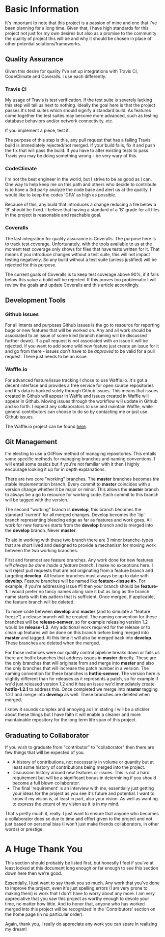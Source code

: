 # Basic Information

It's important to note that this project is a passion of mine and one that I've
been planning for a long time. Given that, I have high standards for this
project not just for my own desires but also as a promise to the community the
quality of project this will be and why it should be chosen in place of other
potential solutions/frameworks.

## Quality Assurance

Given this desire for quality I've set up integrations with Travis CI,
CodeClimate and Coveralls. I use each differently.

### Travis CI

My usage of Travis is test verification. If the test suite is severely lacking
this step will tell us next to nothing. Ideally the goal here is that the project
passes it's test suites which should signify a standard build. As features
come together the test suites may become more advanced, such as testing database
behaviors and/or network connectivity, etc.

If you implement a piece, test it.

The purpose of this step is this, any pull request that has a failing Travis
build is immediately rejected/not merged. If your build fails, fix it and push
the fix that will pass the build. If you have to alter existing tests to pass
Travis you may be doing something wrong - be very wary of this.

### CodeClimate

I'm not the best engineer in the world, but I strive to be as good as I can.
One way to help keep me on this path and others who decide to contribute is to
have a 3rd party analyze the code base and alert us at the quality. I would
like to keep the codes 'GPA' as high as possible.

Because of this, any build that introduces a change reducing a file below a 'B'
should be fixed. I believe that having a standard of a 'B' grade for all files
in the project is reasonable and reachable goal.

### Coveralls

The last integration for quality assurance is Coveralls. The purpose here is to
track test coverage. Unfortunately, with the tools available to us at the moment
test coverage only shows for files that have tests written for it. That means
if you introduce changes without a test suite, this will not impact testing
negatively. So any build without a test suite (unless justified) will be
rejected for this purpose.

The current goals of Coveralls is to keep test coverage above 90%, if it falls
below this value a build will be rejected. If this proves too problematic I will
review the goals and update Coveralls and this article accordingly.

## Development Tools

### Github Issues

For all intents and purposes Github issues is the go to resource for reporting
bugs or new features that will be worked on. Any and all work should be associated
to an issue of some kind (branch naming will be discussed further down). If a
pull request is not associated with an issue it will be rejected. If you want
to add some wild new feature just create an issue for it and go from there -
issues don't have to be _approved_ to be valid for a pull request. There just
needs to be an issue.

### Waffle.io

For advanced feature/issue tracking I chose to use Waffle.io. It's got a decent
interface and provides a free service for open source repositories and it's data
is backed solely through Github issues. This means that issues created in Github
will appear in Waffle and issues created in Waffle will appear in Github.
Moving issues through the workflow will update in Github and so forth. I expect
any collaborators to use and maintain Waffle, while general contributors can
choose to do so by contacting me or just use Github issues.

The Waffle.io project can be found [here](https://waffle.io/bbuck/dragon-mud).

## Git Management

I'm electing to use a GitFlow method of managing repositories. This entails some
specific methods for managing branches and naming conventions. I will entail
some basics but if you're not familiar with it then I highly encourage looking
it up for in depth explanations.

There are two core "working" branches. The **master** branches becomes _the_ stable
implementation branch. Every commit to **master** coincides with a version change
whether it be major or minor. This allows the **master** branch to always be a go to
resource for working code. Each commit to this branch will be tagged with the
version.

The second "working" branch is **develop**, this branch becomes the standard
'current' for all merged changes. Develop becomes the 'tip' branch representing
bleeding edge as far as features and work goes. All work for new features starts
from the **develop** branch and is merged into the **develop** branch. Never **master**.

To aid in working with these two branch there are 3 minor branche-types that
are short lived and designed to provide a mechanism for moving work between
the two working branches.

First and foremost are feature branches. Any work done for new features _will
always be done inside a feature branch_. I make no exceptions here. I will reject
pull requests that are not originating from a feature branch and targeting
**develop**. All feature branches must always be up to date with **develop**. Feature
branches will be named like **feature-<issue #>**. For example, if you're addressing
issue #1 then your branch should be **feature-1**. I would prefer no fancy names
along side it but as long as the branch name starts with this pattern that is
sufficient. Once merged, if applicable, the feature branch will be deleted.

To move code between **develop** and **master** (and to simulate a "feature freeze")
a release branch will be created. The naming convention for these branches will
be **release-semver**, so for example releasing version 1.2 would be **release-1.2**.
Any additional work required for the release or to clean up features will be done
on this branch before being merged into **master** and tagged. At this time it will
also be merged back into **develop**. These branches are deleted when the merged.

For those instances were our quality control pipeline breaks down or fails us
there are hotfix branches that address issues in **master** directly. These are
the only branches that will originate from and merge into **master** and also the
only branches that will increase the patch number in a version. The naming
convention for these branches is **hotfix-semver**. The version here is slightly
different than for releases as it represents a patch, so for example if we'd
just released version 1.2 and it has an issue we'd immediately create **hotfix-1.2.1**
to address this. Once completed we merge into **master** tagging 1.2.1 and merge
into **develop** as well. These branches are deleted when merged.

I know it sounds complex and annoying as I'm stating I will be a stickler about
these things but I have faith it will enable a cleaner and more maintainable
repository for the long term life span of this project.

## Graduating to Collaborator

If you wish to graduate from "contributor" to "collaborator" then there are few
things that will be expected of you.

 * A history of contributions, not necessarily in volume or quantity but at least
   some history of contributions being merged into the project.
 * Discussion history around new features or issues. This is not a hard requirement
   but will be a significant bonus in determining if you should become a full
   blown collaborator.
 * The final 'requirement' is an interview with me, essentially just getting your
   ideas for the project as you see it's future and potential. I want to know if
   my vision is, at least in part, also your vision. As well as wanting to
   express the extent of my vision as it is in my mind.

That's pretty much it, really. I just want to ensure that anyone who becomes a
collaborator does so due to time and effort given to the project and not just
based on personal bias (I won't just make friends collaborators, in other words)
or prestige.

# A Huge Thank You

This section should probably be listed first, but honestly I feel if you've
at least looked at this document long enough or far enough to see this section
down here then we're good.

Essentially, I just want to say thank you so much. Any work that you've done
to improve the project, even it's just spelling errors (I am very prone to
making them) is work that I don't have to worry about any more. I am very
appreciative that you saw this project as worthy enough to devote your time,
no matter how little. And to honor that, anyone who has worked merged
into this project will be recognized in the 'Contributors' section on the
home page (in no particular order).

Again, thank you, I really do appreciate any work you can spare in realizing
my dream!
